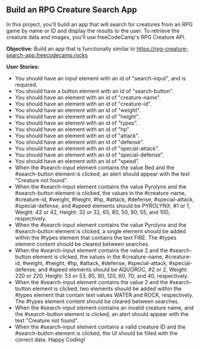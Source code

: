 ## Build an RPG Creature Search App

In this project, you'll build an app that will search for creatures from an RPG game by name or ID and display the results to the user. To retrieve the creature data and images, you'll use freeCodeCamp's RPG Creature API.

**Objective:** Build an app that is functionally similar to https://rpg-creature-search-app.freecodecamp.rocks

**User Stories:**

- You should have an input element with an id of "search-input", and is required.
- You should have a button element with an id of "search-button".
- You should have an element with an id of "creature-name".
- You should have an element with an id of "creature-id".
- You should have an element with an id of "weight".
- You should have an element with an id of "height".
- You should have an element with an id of "types".
- You should have an element with an id of "hp".
- You should have an element with an id of "attack".
- You should have an element with an id of "defense".
- You should have an element with an id of "special-attack".
- You should have an element with an id of "special-defense".
- You should have an element with an id of "speed".
- When the #search-input element contains the value Red and the #search-button element is clicked, an alert should appear with the text "Creature not found".
- When the #search-input element contains the value Pyrolynx and the #search-button element is clicked, the values in the #creature-name, #creature-id, #weight, #height, #hp, #attack, #defense, #special-attack, #special-defense, and #speed elements should be PYROLYNX, #1 or 1, Weight: 42 or 42, Height: 32 or 32, 65, 80, 50, 90, 55, and 100, respectively.
- When the #search-input element contains the value Pyrolynx and the #search-button element is clicked, a single element should be added within the #types element that contains the text FIRE. The #types element content should be cleared between searches.
- When the #search-input element contains the value 2 and the #search-button element is clicked, the values in the #creature-name, #creature-id, #weight, #height, #hp, #attack, #defense, #special-attack, #special-defense, and #speed elements should be AQUOROC, #2 or 2, Weight: 220 or 220, Height: 53 or 53, 85, 90, 120, 60, 70, and 40, respectively.
- When the #search-input element contains the value 2 and the #search-button element is clicked, two elements should be added within the #types element that contain text values WATER and ROCK, respectively. The #types element content should be cleared between searches.
- When the #search-input element contains an invalid creature name, and the #search-button element is clicked, an alert should appear with the text "Creature not found".
- When the #search-input element contains a valid creature ID and the #search-button element is clicked, the UI should be filled with the correct data.
Happy Coding!
